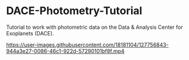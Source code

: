 # DACE-Photometry-Tutorial
Tutorial to work with photometric data on the Data &amp; Analysis Center for Exoplanets (DACE).

https://user-images.githubusercontent.com/18181104/127756843-944a3e27-0086-46c1-922d-57290101bf8f.mp4

